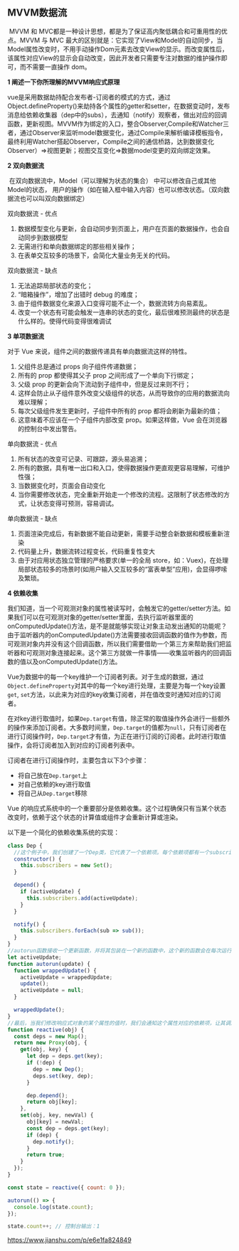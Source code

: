 ## MVVM数据流

​		MVVM 和 MVC都是一种设计思想，都是为了保证高内聚低耦合和可重用性的优点。MVVM 与 MVC 最大的区别就是：它实现了View和Model的自动同步，当Model属性改变时，不用手动操作Dom元素去改变View的显示。而改变属性后，该属性对应View的显示会自动改变，因此开发者只需要专注对数据的维护操作即可，而不需要一直操作 dom。

**1 阐述一下你所理解的MVVM响应式原理**

​		vue是采用数据劫持配合发布者-订阅者的模式的方式，通过Object.defineProperty()来劫持各个属性的getter和setter，在数据变动时，发布消息给依赖收集器（dep中的subs），去通知（notify）观察者，做出对应的回调函数，更新视图。MVVM作为绑定的入口，整合Observer,Compile和Watcher三者，通过Observer来监听model数据变化，通过Compile来解析编译模板指令，最终利用Watcher搭起Observer，Compile之间的通信桥路，达到数据变化Observer）=>视图更新；视图交互变化=>数据model变更的双向绑定效果。

**2 双向数据流**

​		在双向数据流中，Model（可以理解为状态的集合） 中可以修改自己或其他Model的状态， 用户的操作（如在输入框中输入内容）也可以修改状态。（双向数据流也可以叫双向数据绑定）

双向数据流 - 优点

1. 数据模型变化与更新，会自动同步到页面上，用户在页面的数据操作，也会自动同步到数据模型
2. 无需进行和单向数据绑定的那些相关操作；
3. 在表单交互较多的场景下，会简化大量业务无关的代码。

双向数据流 - 缺点

1. 无法追踪局部状态的变化；
2. “暗箱操作”，增加了出错时 debug 的难度；
3. 由于组件数据变化来源入口变得可能不止一个，数据流转方向易紊乱。
4. 改变一个状态有可能会触发一连串的状态的变化，最后很难预测最终的状态是什么样的。使得代码变得很难调试

**3 单项数据流**

对于 Vue 来说，组件之间的数据传递具有单向数据流这样的特性。

1. 父组件总是通过 props 向子组件传递数据；
2. 所有的 prop 都使得其父子 prop 之间形成了一个单向下行绑定；
3. 父级 prop 的更新会向下流动到子组件中，但是反过来则不行；
4. 这样会防止从子组件意外改变父级组件的状态，从而导致你的应用的数据流向难以理解；
5. 每次父级组件发生更新时，子组件中所有的 prop 都将会刷新为最新的值；
6. 这意味着不应该在一个子组件内部改变 prop。如果这样做，Vue 会在浏览器的控制台中发出警告。

单向数据流 - 优点

1. 所有状态的改变可记录、可跟踪，源头易追溯；
2. 所有的数据，具有唯一出口和入口，使得数据操作更直观更容易理解，可维护性强；
3. 当数据变化时，页面会自动变化
4. 当你需要修改状态，完全重新开始走一个修改的流程。这限制了状态修改的方式，让状态变得可预测，容易调试。

单向数据流 - 缺点

1. 页面渲染完成后，有新数据不能自动更新，需要手动整合新数据和模板重新渲染
2. 代码量上升，数据流转过程变长，代码重复性变大
3. 由于对应用状态独立管理的严格要求(单一的全局 store，如：Vuex)，在处理局部状态较多的场景时(如用户输入交互较多的“富表单型”应用)，会显得啰嗦及繁琐。

**4 依赖收集**

​		我们知道，当一个可观测对象的属性被读写时，会触发它的getter/setter方法。如果我们可以在可观测对象的getter/setter里面，去执行监听器里面的onComputedUpdate()方法，是不是就能够实现让对象主动发出通知的功能呢？由于监听器内的onComputedUpdate()方法需要接收回调函数的值作为参数，而可观测对象内并没有这个回调函数，所以我们需要借助一个第三方来帮助我们把监听器和可观测对象连接起来。这个第三方就做一件事情——收集监听器内的回调函数的值以及onComputedUpdate()方法。

​		Vue为数据中的每一个key维护一个订阅者列表。对于生成的数据，通过`Object.defineProperty`对其中的每一个key进行处理，主要是为每一个key设置`get`, `set`方法，以此来为对应的key收集订阅者，并在值改变时通知对应的订阅者。

在对key进行取值时，如果`Dep.target`有值，除正常的取值操作外会进行一些额外的操作来添加订阅者。大多数时间里，`Dep.target`的值都为`null`，只有订阅者在进行订阅操作时，`Dep.target`才有值，为正在进行订阅的订阅者。此时进行取值操作，会将订阅者加入到对应的订阅者列表中。

订阅者在进行订阅操作时，主要包含以下3个步骤：

- 将自己放在`Dep.target`上
- 对自己依赖的key进行取值
- 将自己从`Dep.target`移除

Vue 的响应式系统中的一个重要部分是依赖收集。这个过程确保只有当某个状态改变时，依赖于这个状态的计算值或组件才会重新计算或渲染。

以下是一个简化的依赖收集系统的实现：

```js
class Dep {
  //这个例子中，我们创建了一个Dep类，它代表了一个依赖项。每个依赖项都有一个subscribers集合，用于存储所有依赖于这个依赖项的更新函数。
  constructor() {
    this.subscribers = new Set();
  }

  depend() {
    if (activeUpdate) {
      this.subscribers.add(activeUpdate);
    }
  }

  notify() {
    this.subscribers.forEach(sub => sub());
  }
}
//autorun函数接收一个更新函数，并将其包装在一个新的函数中，这个新的函数会在每次运行更新函数时将自己设置为activeUpdate。这样，当我们访问响应式对象的某个属性时，我们就可以将 activeUpdate 添加到这个属性对应的依赖项的 subscribers集合中。
let activeUpdate;
function autorun(update) {
  function wrappedUpdate() {
    activeUpdate = wrappedUpdate;
    update();
    activeUpdate = null;
  }

  wrappedUpdate();
}
//最后，当我们修改响应式对象的某个属性的值时，我们会通知这个属性对应的依赖项，让其调用所有的更新函数，这就实现了状态改变时的响应更新。
function reactive(obj) {
  const deps = new Map();
  return new Proxy(obj, {
    get(obj, key) {
      let dep = deps.get(key);
      if (!dep) {
        dep = new Dep();
        deps.set(key, dep);
      }

      dep.depend();
      return obj[key];
    },
    set(obj, key, newVal) {
      obj[key] = newVal;
      const dep = deps.get(key);
      if (dep) {
        dep.notify();
      }
      return true;
    }
  });
}

const state = reactive({ count: 0 });

autorun(() => {
  console.log(state.count);
});

state.count++; // 控制台输出：1
```

https://www.jianshu.com/p/e6e1fa824849